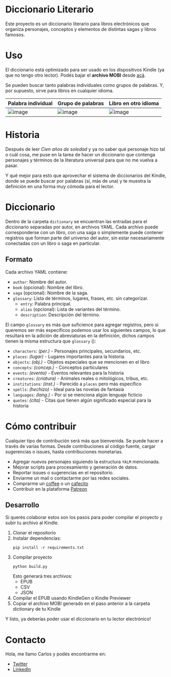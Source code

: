 # Diccionario Literario

Este proyecto es un diccionario literario para libros electrónicos que organiza personajes, conceptos y elementos de distintas sagas y libros famosos.

# Uso

El diccionario está optimizado para ser usado en los dispositivos Kindle (ya que no tengo otro lector). Podés bajar el __archivo MOBI__ desde [acá](https://github.com/cdmoro/diccionario-literario/releases/latest).

Se pueden buscar tanto palabras individuales como grupos de palabras. Y, por supuesto, sirve para libros en cualquier idioma.

|Palabra individual|Grupo de palabras|Libro en otro idioma|
|---|---|---|
|![image](https://github.com/user-attachments/assets/6793015d-ac4f-4679-ac9d-4b16ded026cc)|![image](https://github.com/user-attachments/assets/2512ae4f-89b6-4065-a06d-0ce7738cd0f7)|![image](https://github.com/user-attachments/assets/26d1416c-046d-4ffb-bed4-17013c94760d)|


# Historia

Después de leer _Cien años de soledad_ y ya no saber qué personaje hizo tal o cuál cosa, me puse en la tarea de hacer un diccionario que contenga personajes y términos de la literatura universal para que no me vuelva a pasar.

Y qué mejor para esto que aprovechar el sistema de diccionarios del Kindle, donde se puede buscar por palabras (sí, más de una) y te muestra la definición en una forma muy cómoda para el lector.

# Diccionario

Dentro de la carpeta `dictionary` se encuentran las entradas para el diccionario separadas por autor, en archivos YAML. Cada archivo puede corresponderse con un libro, con una saga o simplemente puede contener registros que forman parte del universo del autor, sin estar necesariamente conectadas con un libro o saga en particular.

## Formato

Cada archivo YAML contiene:

- `author`: Nombre del autor.
- `book` (opcional): Nombre del libro.
- `saga` (opcional): Nombre de la saga.
- `glossary`: Lista de términos, lugares, frases, etc. sin categorizar.
    - `entry`: Palabra principal. 
    - `alias` (opcional): Lista de variantes del término.
    - `description`: Descripción del término.
 
El campo `glossary` es más que suficience para agregar registros, pero si queremos ser más específicos podemos usar los siguientes campos, lo que resultará en la adición de abreviaturas en la definición, dichos campos tienen la misma estructura que `glossary` ():

- `characters`: _(per.)_ - Personajes principales, secundarios, etc.
- `places`: _(lugar)_ - Lugares importantes para la historia.
- `objects`: _(obj.)_ - Objetos especiales que se mencionen en el libro
- `concepts`: _(concep.)_ - Conceptos particulares
- `events`: _(evento)_ - Eventos relevantes para la historia
- `creatures`: _(criatura)_ - Animales reales o mitológicos, tribus, etc.
- `institutions`: _(inst.)_ - Parecido a `places` pero más específico
- `spells`: _(hechizo)_ - Ideal para las novelas de fantasía
- `languages`: _(lang.)_ - Por si se menciona algún lenguaje ficticio
- `quotes`: _(cita)_ - Citas que tienen algún significado especial para la historia

# Cómo contribuir

Cualquier tipo de contribución será más que bienvenida. Se puede hacer a través de varias formas. Desde contribuciones al código fuente, cargar sugerencias o issues, hasta contribuciones monetarias.

- Agregar nuevos personajes siguiendo la estructura `YALM` mencionada.
- Mejorar scripts para procesamiento y generación de datos.
- Reportar issues o sugerencias en el repositorio.
- Enviarme un mail o contactarme por las redes sociales.
- Comprarme un [coffee](https://buymeacoffee.com/cdmoro) o un [cafecito](http://cafecito.app/cdmoro)
- Contribuir en la plataforma [Patreon](https://patreon.com/cdmoro)

## Desarrollo

Si querés colaborar estos son los pasos para poder compilar el proyecto y subir tu archivo al Kindle.

1. Clonar el repositorio
1. Instalar dependencias:
    ```
    pip install -r requirements.txt
    ```
1. Compilar proyecto
    ```
    python build.py
    ```
    Esto generará tres archivos:
    - EPUB
    - CSV
    - JSON
1. Compilar el EPUB usando KindleGen o Kindle Previewer
1. Copiar el archivo MOBI generado en el paso anterior a la carpeta dictionary de tu Kindle

Y listo, ya deberías poder usar el diccionario en tu lector electrónico!

# Contacto

Hola, me llamo Carlos y podés encontrarme en:

- [Twitter](https://twitter.com/CarlosBonadeo)
- [LinkedIn](https://www.linkedin.com/in/cdbonadeo/)
